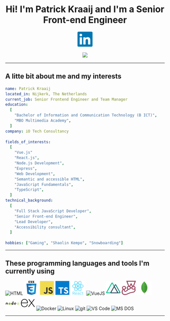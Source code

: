 <h1 align="center">
  Hi! I'm Patrick Kraaij and I'm a Senior Front-end Engineer
</h1>

<p align="center">
<a href="https://www.linkedin.com/in/patrickkraaij/">
  <img height="50" src="https://raw.githubusercontent.com/devicons/devicon/master/icons/linkedin/linkedin-original.svg"/>
</a>
</p>

<p align="center">
  <img src= "https://i.giphy.com/media/qgQUggAC3Pfv687qPC/giphy.webp">
</p>

---

<h2>A litte bit about me and my interests</h2>

```yaml
name: Patrick Kraaij
located_in: Nijkerk, The Netherlands
current_job: Senior Frontend Engineer and Team Manager
education:
  [
    "Bachelor of Information and Communication Technology (B ICT)",
    "MBO Multimedia Academy",
  ]
company: iO Tech Consultancy

fields_of_interests:
  [
    "Vue.js"
    "React.js",
    "Node.js Development",
    "Express",
    "Web Development",
    "Semantic and accessible HTML",
    "JavaScript Fundamentals",
    "TypeScript",
  ]
technical_background:
  [
    "Full Stack JavaScript Developer",
    "Senior Front-end Engineer",
    "Lead Developer",
    "Accessibility consultant",
  ]
  
hobbies: ["Gaming", "Shaolin Kempo", "Snowboarding"]
```
  
---  
  
<h2>These programming languages and tools I'm currently using</h2>
<p align="left">
<img src="https://cdn.jsdelivr.net/gh/devicons/devicon/icons/html5/html5-original.svg" alt="HTML" width="45" height="45"/>
<img src="https://raw.githubusercontent.com/devicons/devicon/master/icons/css3/css3-original-wordmark.svg" alt="CSS3" width="45" height="45" />
<img src="https://raw.githubusercontent.com/devicons/devicon/master/icons/javascript/javascript-original.svg" alt="JavaScript" width="45" height="45" />
<img src="https://raw.githubusercontent.com/devicons/devicon/master/icons/typescript/typescript-original.svg" alt="TypeScript" width="45" height="45" />  
<img src="https://raw.githubusercontent.com/devicons/devicon/master/icons/react/react-original-wordmark.svg" alt="React" width="45" height="45" />  
<img src="https://cdn.jsdelivr.net/gh/devicons/devicon/icons/vuejs/vuejs-original-wordmark.svg" alt="VueJS" width="45" height="45"/>
<img src="https://raw.githubusercontent.com/devicons/devicon/master/icons/nuxtjs/nuxtjs-original.svg" alt="NuxtJS" width="45" height="45"/>
<img src="https://raw.githubusercontent.com/devicons/devicon/master/icons/jest/jest-plain.svg" alt="Jest" width="45" height="45"/>
<img src="https://raw.githubusercontent.com/devicons/devicon/master/icons/mongodb/mongodb-original.svg" alt="MongoDB" width="45" height="45" />
<img src="https://raw.githubusercontent.com/devicons/devicon/master/icons/nodejs/nodejs-original-wordmark.svg" alt="NodeJS" width="45" height="45" />
<img src="https://raw.githubusercontent.com/devicons/devicon/master/icons/express/express-original.svg" alt="Express" width="45" height="45" />
<img src="https://cdn.jsdelivr.net/gh/devicons/devicon/icons/docker/docker-original.svg" alt="Docker" width="45" height="45"/>
<img src="https://cdn.jsdelivr.net/gh/devicons/devicon/icons/linux/linux-original.svg" alt="Linux" width="45" height="45"/>       
<img src="https://cdn.jsdelivr.net/gh/devicons/devicon/icons/git/git-original.svg" alt="git" width="45" height="45"/>
<img src="https://cdn.jsdelivr.net/gh/devicons/devicon/icons/vscode/vscode-original.svg" alt="VS Code" width="45" height="45"/>
<img src="https://cdn.jsdelivr.net/gh/devicons/devicon/icons/msdos/msdos-original.svg" alt="MS DOS" width="45" height="45"/>
</p>

---
